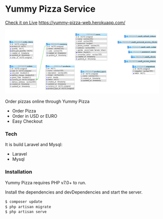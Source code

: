 # Yummy Pizza Service

[Check it on Live](https://yummy-pizza-web.herokuapp.com/) https://yummy-pizza-web.herokuapp.com/

![alt text](https://raw.githubusercontent.com/vineeth-pappu/yummy-pizza-service/master/storage/Capture4.PNG)


Order pizzas online through Yummy Pizza

  - Order Pizza
  - Order in USD or EURO
  - Easy Checkout

### Tech

It is build Laravel and Mysql:
* Laravel
* Mysql


### Installation

Yummy Pizza requires PHP v7.0+ to run.

Install the dependencies and devDependencies and start the server.

```sh
$ composer update
$ php artisan migrate
$ php artisan serve
```

